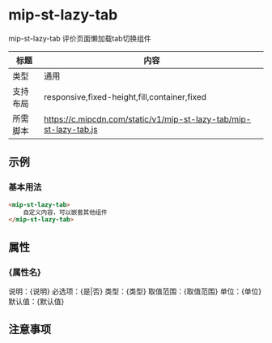 # mip-st-lazy-tab

mip-st-lazy-tab 评价页面懒加载tab切换组件

标题|内容
----|----
类型|通用
支持布局|responsive,fixed-height,fill,container,fixed
所需脚本|https://c.mipcdn.com/static/v1/mip-st-lazy-tab/mip-st-lazy-tab.js

## 示例

### 基本用法
```html
<mip-st-lazy-tab>
    自定义内容，可以嵌套其他组件
</mip-st-lazy-tab>
```

## 属性

### {属性名}

说明：{说明}
必选项：{是|否}
类型：{类型}
取值范围：{取值范围}
单位：{单位}
默认值：{默认值}

## 注意事项

